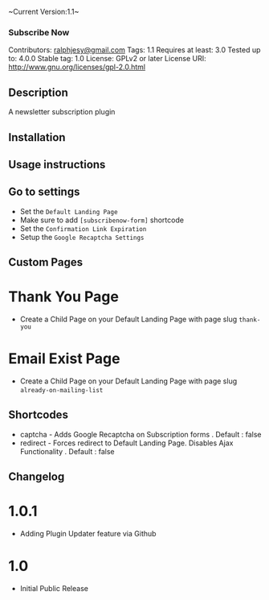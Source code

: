 ~Current Version:1.1~
### Subscribe Now
Contributors: ralphjesy@gmail.com
Tags: 1.1
Requires at least: 3.0
Tested up to: 4.0.0
Stable tag: 1.0
License: GPLv2 or later
License URI: http://www.gnu.org/licenses/gpl-2.0.html

## Description
A newsletter subscription plugin

## Installation

## Usage instructions

## Go to settings
* Set the `Default Landing Page`
* Make sure to add `[subscribenow-form]` shortcode
* Set the `Confirmation Link Expiration`
* Setup the `Google Recaptcha Settings`

## Custom Pages
# Thank You Page
* Create a Child Page on your Default Landing Page with page slug `thank-you`
# Email Exist Page
* Create a Child Page on your Default Landing Page with page slug `already-on-mailing-list`

## Shortcodes
* captcha - Adds Google Recaptcha on Subscription forms .  Default : false
* redirect - Forces redirect to Default Landing Page. Disables Ajax Functionality . Default : false

## Changelog
# 1.0.1
* Adding Plugin Updater feature via Github

# 1.0
* Initial Public Release
